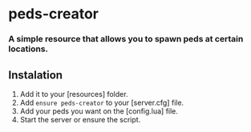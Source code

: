 # peds-creator
### A simple resource that allows you to spawn peds at certain locations.

## Instalation
1) Add it to your [resources] folder.
2) Add `ensure peds-creator` to your [server.cfg] file.
3) Add your peds you want on the [config.lua] file.
4) Start the server or ensure the script.

